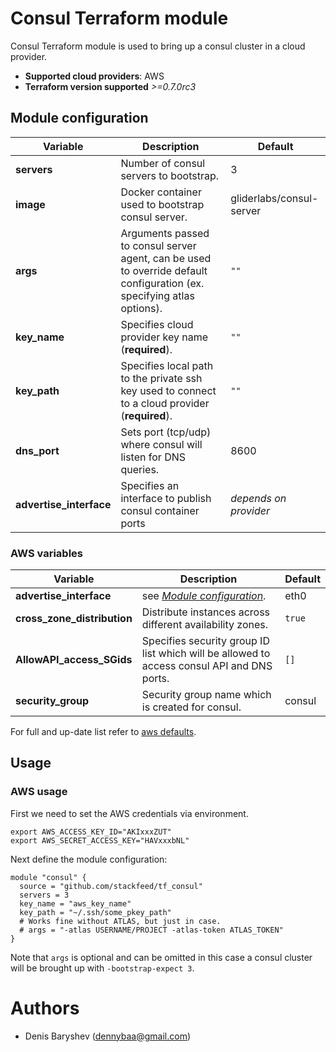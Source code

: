 # Consul Terraform module

Consul Terraform module is used to bring up a consul cluster in a cloud provider.

 - **Supported cloud providers**: AWS
 - **Terraform version supported** *>=0.7.0rc3*

## Module configuration

|Variable|Description|Default|
|---|---|---|
|**servers**|Number of consul servers to bootstrap.|3|
|**image**|Docker container used to bootstrap consul server.|gliderlabs/consul-server|
|**args**|Arguments passed to consul server agent, can be used to override default configuration (ex. specifying atlas options).|`""`|
|**key_name**|Specifies cloud provider key name (**required**).|`""`|
|**key_path**|Specifies local path to the private ssh key used to connect to a cloud provider (**required**).|`""`|
|**dns_port**|Sets port (tcp/udp) where consul will listen for DNS queries.|8600|
|**advertise_interface**|Specifies an interface to publish consul container ports|*depends on provider*|

### AWS variables

|Variable|Description|Default|
|---|---|---|
|**advertise_interface**|see *[Module configuration](#module-configuration)*.|eth0|
|**cross_zone_distribution**|Distribute instances across different availability zones.|`true`|
|**AllowAPI_access_SGids**|Specifies security group ID list which will be allowed to access consul API and DNS ports.|`[]`|
|**security_group**|Security group name which is created for consul.|consul|

For full and up-date list refer to [aws defaults](https://github.com/stackfeed/tf_default_compute#aws).


## Usage

### AWS usage

First we need to set the AWS credentials via environment.
```
export AWS_ACCESS_KEY_ID="AKIxxxZUT"
export AWS_SECRET_ACCESS_KEY="HAVxxxbNL"
```

Next define the module configuration:

```
module "consul" {
  source = "github.com/stackfeed/tf_consul"
  servers = 3
  key_name = "aws_key_name"
  key_path = "~/.ssh/some_pkey_path"
  # Works fine without ATLAS, but just in case.
  # args = "-atlas USERNAME/PROJECT -atlas-token ATLAS_TOKEN"
}
```

Note that `args` is optional and can be omitted in this case a consul cluster will be brought up with `-bootstrap-expect 3`.

# Authors

- Denis Baryshev (<dennybaa@gmail.com>)
